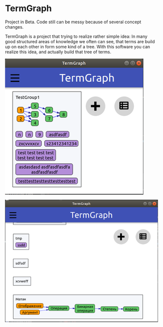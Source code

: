 # TermGraph

Project in Beta. Code still can be messy because of several concept changes.

TermGraph is a project that trying to realize rather simple idea:
In many good structured areas of knowledge we often can see, that terms are build up on each other in form some kind of a tree.
With this software you can realize this idea, and actually build that tree of terms.

![screenshot1](screens/2.png)

![screenshot2](screens/3.png)
